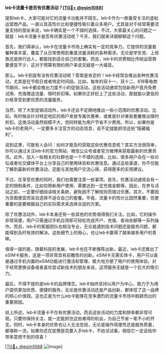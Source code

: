 **leb卡流量卡是否有优惠活动？[[TG💪+ @esim1088](https://t.me/s/esim1088)]**

提到leb卡，大家可能对它的流量卡功能并不陌生。leb卡作为一款备受关注的虚拟运营商产品，一直以其高性价比和便捷性吸引着众多用户。尤其是对于经常需要流量支持的朋友来说，leb卡确实是一个不错的选择。不过，大家最关心的问题之一就是：leb卡流量卡是否有优惠活动呢？今天，我们就来详细聊聊这个问题。

首先，我们得承认，leb卡在流量卡市场上确实有一定的竞争力。它提供的流量套餐种类丰富，覆盖了从日常使用到重度流量消耗的各种需求。无论是学生党、上班族还是旅行达人，都能找到适合自己的套餐。而且，leb卡的资费相比传统运营商要便宜不少，这对于预算有限的用户来说无疑是一大福音。

那么，leb卡到底有没有优惠活动呢？答案是肯定的！leb卡经常会推出各种优惠活动，尤其是在节假日或者特定时间段。比如，每年的双十一、双十二、618等电商节期间，leb卡都会推出力度不小的促销活动。这些活动通常包括新用户首月免费试用、充值赠送流量、限时折扣等。如果你正好赶上了这些活动，那就能以更低的价格享受到更优质的流量服务。

当然，除了大型促销活动外，leb卡还会不定期地推出一些小范围的优惠活动。比如，有时候会针对特定地区的用户发放专属优惠券，或者是针对某些套餐推出限时折扣。这类活动虽然规模不大，但同样能为用户节省不少费用。所以，如果你是leb卡的老用户，一定要多关注官方的动态信息，说不定就能抓住这些“隐藏福利”。

说到这里，可能有人会问：如何才能及时获取这些优惠信息呢？其实方法很简单，你可以通过关注leb卡的官方网站、微信公众号或者官方微博来获取最新的优惠资讯。此外，加入一些相关的社群也是一个不错的选择。比如，很多用户会在一些论坛或者社交媒体平台上分享自己的使用体验和优惠信息。通过这些渠道，你不仅能了解到最新的优惠活动，还能与其他用户交流心得，获得更多的实用建议。

不过，在享受优惠的同时，我们也需要注意一些事项。首先，优惠活动通常会有一定的限制条件，比如仅限新用户使用、需要达到一定充值金额等。因此，在参与活动之前，一定要仔细阅读相关条款，避免因不了解规则而错过优惠。其次，不要因为贪图便宜而盲目选择不适合自己的套餐。毕竟，流量卡的性价比固然重要，但更重要的是要根据自己的实际需求来选择合适的方案。

除了优惠活动外，leb卡本身还有一些其他的优势值得我们关注。比如，它的操作非常简便，用户只需通过手机应用即可轻松完成开户、充值、查询余额等一系列操作。而且，leb卡的客服团队也相当专业，无论是遇到技术问题还是服务问题，都能得到及时有效的解决。这些细节上的用心，也让leb卡赢得了越来越多用户的青睐。

值得一提的是，随着科技的发展，leb卡也在不断推陈出新。最近，leb卡还推出了eSIM卡服务，这是一项非常具有前瞻性的创新。eSIM卡无需实体卡，用户可以直接通过手机内置的eSIM功能进行激活和管理，极大地方便了用户的使用体验。对于经常更换设备或者喜欢尝试新技术的朋友来说，这项服务无疑是一个巨大的吸引力。

最后，不得不提的是leb卡的品牌理念。leb卡始终坚持以用户为中心，致力于为用户提供更加优质、便捷的服务。无论是优惠活动还是产品创新，都体现了这一品牌的核心价值观。这也正是为什么leb卡能够在竞争激烈的流量卡市场中脱颖而出的重要原因。

综上所述，leb卡流量卡不仅有优惠活动，而且这些活动的力度和频率都非常可观。只要你保持关注，就一定能抓住这些难得的机会，为自己节省一笔不小的开支。同时，leb卡本身的优势也让人无法忽视，无论是操作简便性还是服务质量，都堪称一流。如果你还在犹豫是否要入手leb卡，不妨试试看，相信它一定会给你带来意想不到的惊喜！

[[TG💪+ @esim1088](https://t.me/s/esim1088) ![Image](https://i.postimg.cc/4NQfJmqS/Snipaste-2025-05-13-00-14-12.png)]